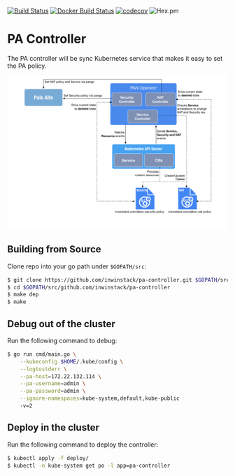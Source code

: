 [![Build Status](https://travis-ci.org/inwinstack/pa-controller.svg?branch=master)](https://travis-ci.org/inwinstack/pa-controller) [![Docker Build Status](https://img.shields.io/docker/build/inwinstack/pa-controller.svg)](https://hub.docker.com/r/inwinstack/pa-controller/) [![codecov](https://codecov.io/gh/inwinstack/pa-controller/branch/master/graph/badge.svg)](https://codecov.io/gh/inwinstack/pa-controller) ![Hex.pm](https://img.shields.io/hexpm/l/plug.svg)
# PA Controller
The PA controller will be sync Kubernetes service that makes it easy to set the PA policy.

![](images/architecture.png)

## Building from Source
Clone repo into your go path under `$GOPATH/src`:
```sh
$ git clone https://github.com/inwinstack/pa-controller.git $GOPATH/src/github.com/inwinstack/pa-controller
$ cd $GOPATH/src/github.com/inwinstack/pa-controller
$ make dep
$ make
```

## Debug out of the cluster
Run the following command to debug:
```sh
$ go run cmd/main.go \
    --kubeconfig $HOME/.kube/config \
    --logtostderr \
    --pa-host=172.22.132.114 \
    --pa-username=admin \
    --pa-password=admin \
    --ignore-namespaces=kube-system,default,kube-public
    -v=2
```

## Deploy in the cluster
Run the following command to deploy the controller:
```sh
$ kubectl apply -f deploy/
$ kubectl -n kube-system get po -l app=pa-controller
```
